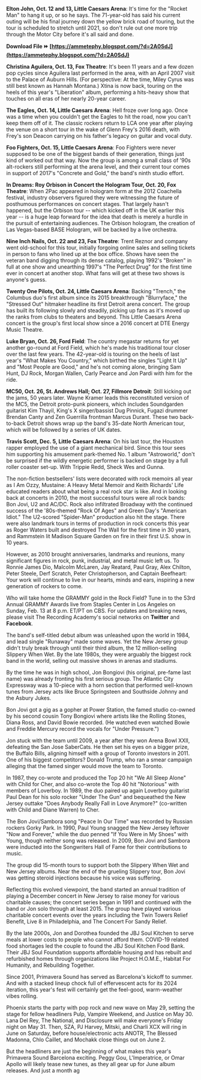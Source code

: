 
 
**Elton John, Oct. 12 and 13, Little Caesars Arena**: It's time for the "Rocket Man" to hang it up, or so he says. The 71-year-old has said his current outing will be his final journey down the yellow brick road of touring, but the tour is scheduled to stretch until 2021, so don't rule out one more trip through the Motor City before it's all said and done.
 
**Download File ⏩ [https://ammetephy.blogspot.com/?d=2A0SdJ](https://ammetephy.blogspot.com/?d=2A0SdJ)**


 
**Christina Aguilera, Oct. 13, Fox Theatre**: It's been 11 years and a few dozen pop cycles since Aguilera last performed in the area, with an April 2007 visit to the Palace of Auburn Hills. (For perspective: At the time, Miley Cyrus was still best known as Hannah Montana.) Xtina is now back, touring on the heels of this year's "Liberation" album, performing a hits-heavy show that touches on all eras of her nearly 20-year career.
 
**The Eagles, Oct. 14, Little Caesars Arena**: Hell froze over long ago. Once was a time when you couldn't get the Eagles to hit the road, now you can't keep them off of it. The classic rockers return to LCA one year after playing the venue on a short tour in the wake of Glenn Frey's 2016 death, with Frey's son Deacon carrying on his father's legacy on guitar and vocal duty.
 
**Foo Fighters, Oct. 15, Little Caesars Arena**: Foo Fighters were never supposed to be one of the biggest bands of their generation, things just kind of worked out that way. Now the group is among a small class of '90s alt-rockers still performing at the arena level, and their current tour comes in support of 2017's "Concrete and Gold," the band's ninth studio effort.

**In Dreams: Roy Orbison in Concert the Hologram Tour, Oct. 20, Fox Theatre**: When 2Pac appeared in hologram form at the 2012 Coachella festival, industry observers figured they were witnessing the future of posthumous performances on concert stages. That largely hasn't happened, but the Orbison tour -- which kicked off in the UK earlier this year -- is a huge leap forward for the idea that death is merely a hurdle in the pursuit of entertaining audiences. The Orbison hologram, the creation of Las Vegas-based BASE Hologram, will be backed by a live orchestra.
 
**Nine Inch Nails, Oct. 22 and 23, Fox Theatre**: Trent Reznor and company went old-school for this tour, initially forgoing online sales and selling tickets in person to fans who lined up at the box office. Shows have seen the veteran band digging through its dense catalog, playing 1992's "Broken" in full at one show and unearthing 1997's "The Perfect Drug" for the first time ever in concert at another stop. What fans will get at these two shows is anyone's guess.
 
**Twenty One Pilots, Oct. 24, Little Caesars Arena**: Backing "Trench," the Columbus duo's first album since its 2015 breakthrough "Blurryface," the "Stressed Out" hitmaker headline its first Detroit arena concert. The group has built its following slowly and steadily, picking up fans as it's moved up the ranks from clubs to theaters and beyond. This Little Caesars Arena concert is the group's first local show since a 2016 concert at DTE Energy Music Theatre.
 
**Luke Bryan, Oct. 26, Ford Field**: The country megastar returns for yet another go-round at Ford Field, which he's made his traditional tour closer over the last few years. The 42-year-old is touring on the heels of last year's "What Makes You Country," which birthed the singles "Light It Up" and "Most People are Good," and he's not coming alone, bringing Sam Hunt, DJ Rock, Morgan Wallen, Carly Pearce and Jon Pardi with him for the ride.
 
**MC50, Oct. 26, St. Andrews Hall; Oct. 27, Fillmore Detroit**: Still kicking out the jams, 50 years later. Wayne Kramer leads this reconstituted version of the MC5, the Detroit proto-punk pioneers, which includes Soundgarden guitarist Kim Thayil, King's X singer/bassist Dug Pinnick, Fugazi drummer Brendan Canty and Zen Guerrilla frontman Marcus Durant. These two back-to-back Detroit shows wrap up the band's 35-date North American tour, which will be followed by a series of UK dates.
 
**Travis Scott, Dec. 5, Little Caesars Arena**: On his last tour, the Houston rapper employed the use of a giant mechanical bird. Since this tour sees him supporting his amusement park-themed No. 1 album "Astroworld," don't be surprised if the wildly energetic performer is backed on stage by a full roller coaster set-up. With Trippie Redd, Sheck Wes and Gunna.
 
The non-fiction bestsellers' lists were decorated with rock memoirs all year as I Am Ozzy, Mustaine: A Heavy Metal Memoir and Keith Richards' Life educated readers about what being a real rock star is like. And in looking back at concerts in 2010, the most successful tours were all rock bands: Bon Jovi, U2 and AC/DC. Rock also infiltrated Broadway with the continued success of the '80s-themed "Rock Of Ages" and Green Day's "American Idiot." The U2-scored "Spider-Man" production also hit the stage. There were also landmark tours in terms of production in rock concerts this year as Roger Waters built and destroyed The Wall for the first time in 30 years, and Rammstein lit Madison Square Garden on fire in their first U.S. show in 10 years.
 
However, as 2010 brought anniversaries, landmarks and reunions, many significant figures in rock, punk, industrial, and metal music left us. To Ronnie James Dio, Malcolm McLaren, Jay Reatard, Paul Gray, Alex Chilton, Peter Steele, Derf Scratch, Peter Christopherson, and Captain Beefheart: Your work will continue to live in our hearts, minds and ears, inspiring a new generation of rockers to come.
 
Who will take home the GRAMMY gold in the Rock Field? Tune in to the 53rd Annual GRAMMY Awards live from Staples Center in Los Angeles on Sunday, Feb. 13 at 8 p.m. ET/PT on CBS. For updates and breaking news, please visit The Recording Academy's social networks on **Twitter** and **Facebook**. 

 
The band's self-titled debut album was unleashed upon the world in 1984, and lead single "Runaway" made some waves. Yet the New Jersey group didn't truly break through until their third album, the 12 million-selling Slippery When Wet. By the late 1980s, they were arguably the biggest rock band in the world, selling out massive shows in arenas and stadiums.
 
By the time he was in high school, Jon Bongiovi (his original, pre-fame last name) was already fronting his first serious group. The Atlantic City Expressway was a 10-piece with a horn section that performed well-known tunes from Jersey acts like Bruce Springsteen and Southside Johnny and the Asbury Jukes.
 
Bon Jovi got a gig as a gopher at Power Station, the famed studio co-owned by his second cousin Tony Bongiovi where artists like the Rolling Stones, Diana Ross, and David Bowie recorded. (He watched even watched Bowie and Freddie Mercury record the vocals for "Under Pressure.")
 
Jon stuck with the team until 2009, a year after they won Arena Bowl XXII, defeating the San Jose SaberCats. He then set his eyes on a bigger prize, the Buffalo Bills, aligning himself with a group of Toronto investors in 2011. One of his biggest competitors? Donald Trump, who ran a smear campaign alleging that the famed singer would move the team to Toronto.
 
In 1987, they co-wrote and produced the Top 20 hit "We All Sleep Alone" with Child for Cher, and also co-wrote the Top 40 hit "Notorious" with members of Loverboy. In 1989, the duo paired up again Loverboy guitarist Paul Dean for his solo rocker "Under The Gun" and bequeathed the New Jersey outtake "Does Anybody Really Fall in Love Anymore?" (co-written with Child and Diane Warren) to Cher.
 
The Bon Jovi/Sambora song "Peace In Our Time" was recorded by Russian rockers Gorky Park. In 1990, Paul Young snagged the New Jersey leftover "Now and Forever," while the duo penned "If You Were in My Shoes" with Young, though neither song was released. In 2009, Bon Jovi and Sambora were inducted into the Songwriters Hall of Fame for their contributions to music.
 
The group did 15-month tours to support both the Slippery When Wet and New Jersey albums. Near the end of the grueling Slippery tour, Bon Jovi was getting steroid injections because his voice was suffering.
 
Reflecting this evolved viewpoint, the band started an annual tradition of playing a December concert in New Jersey to raise money for various charitable causes; the concert series began in 1991 and continued with the band or Jon solo through at least 2015. The group have played various charitable concert events over the years including the Twin Towers Relief Benefit, Live 8 in Philadelphia, and The Concert For Sandy Relief.
 
By the late 2000s, Jon and Dorothea founded the JBJ Soul Kitchen to serve meals at lower costs to people who cannot afford them. COVID-19 related food shortages led the couple to found the JBJ Soul Kitchen Food Bank. Their JBJ Soul Foundation supports affordable housing and has rebuilt and refurbished homes through organizations like Project H.O.M.E., Habitat For Humanity, and Rebuilding Together.
 
Since 2001, Primavera Sound has served as Barcelona's kickoff to summer. And with a stacked lineup chock full of effervescent acts for its 2024 iteration, this year's fest will certainly get the feel-good, warm-weather vibes rolling.
 
Phoenix starts the party with pop rock and new wave on May 29, setting the stage for fellow headliners Pulp, Vampire Weekend, and Justice on May 30. Lana Del Rey, The National, and Disclosure will make everyone's Friday night on May 31. Then, SZA, PJ Harvey, Mitski, and Charli XCX will ring in June on Saturday, before house/electronic acts ANOTR, The Blessed Madonna, Chlo Caillet, and Mochakk close things out on June 2.
 
But the headliners are just the beginning of what makes this year's Primavera Sound Barcelona exciting. Peggy Gou, L'Imperatrice, or Omar Apollo will likely tease new tunes, as they all gear up for June album releases. And just a month ag